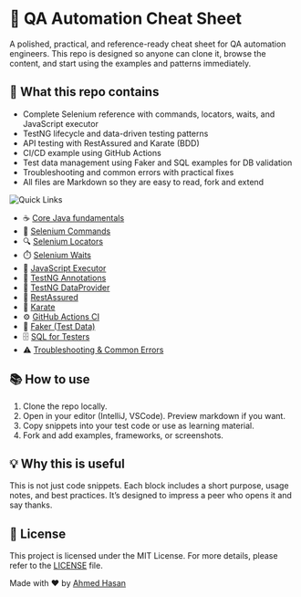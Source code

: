 # 🚀 QA Automation Cheat Sheet 

A polished, practical, and reference-ready cheat sheet for QA automation engineers.
This repo is designed so anyone can clone it, browse the content, and start using
the examples and patterns immediately.

## :dart: What this repo contains ##
- Complete Selenium reference with commands, locators, waits, and JavaScript executor
- TestNG lifecycle and data-driven testing patterns
- API testing with RestAssured and Karate (BDD)
- CI/CD example using GitHub Actions
- Test data management using Faker and SQL examples for DB validation
- Troubleshooting and common errors with practical fixes
- All files are Markdown so they are easy to read, fork and extend


 ![Quick Links](https://img.shields.io/badge/Quick-Links-lightgrey)  
- ☕ [Core Java fundamentals](core-java/core-java.md)
- 🔗 [Selenium Commands](selenium/commands.md)
- 🔍 [Selenium Locators](selenium/locators.md)
- ⏱️ [Selenium Waits](selenium/waits.md)
- 🧩 [JavaScript Executor](selenium/js_executor.md)
- 🧪 [TestNG Annotations](testng/annotations.md)
- 🧬 [TestNG DataProvider](testng/dataprovider.md)
- 🔁 [RestAssured](api-testing/restassured.md)
- 🧭 [Karate](api-testing/karate.md)
- ⚙️ [GitHub Actions CI](ci-cd/github-actions.md)
- 🧾 [Faker (Test Data)](data-management/faker.md)
- 🗄️ [SQL for Testers](sql/sql.md)
- ⚠️ [Troubleshooting & Common Errors](troubleshooting/common-errors.md)

## 📚 How to use
1. Clone the repo locally.
2. Open in your editor (IntelliJ, VSCode). Preview markdown if you want.
3. Copy snippets into your test code or use as learning material.
4. Fork and add examples, frameworks, or screenshots.

## 💡 Why this is useful ##
This is not just code snippets. Each block includes a short purpose, usage notes, and best practices.
It’s designed to impress a peer who opens it and say thanks.

## :memo: License ##

This project is licensed under the MIT License. For more details, please refer to the [LICENSE](LICENSE.md) file.


Made with :heart: by <a href="https://github.com/im-ahmed-hasan" target="_blank">Ahmed Hasan</a>
